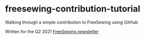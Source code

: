 # freesewing-contribution-tutorial
Walking through a simple contribution to FreeSewing using GitHub

Written for the Q2 2021 [FreeSewing newsletter](https://freesewing.org/community/newsletter/)
